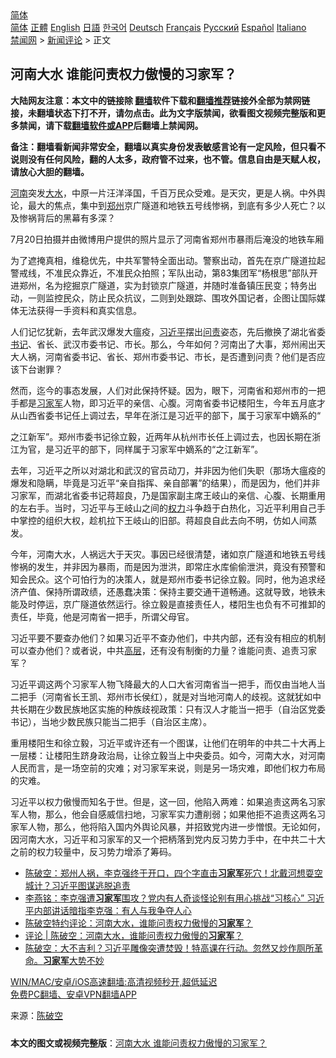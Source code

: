  <!-- 面包屑导航 --> <div class="breadcrumb"><!-- GTranslate: https://gtranslate.io/ -->  <div class="switcher notranslate">  <div class="selected">  <a href="#" onclick="return false;"> 简体</a>  </div>  <div class="option">  <a href="https://www.bannedbook.org" onclick="doGTranslate('zh-CN|zh-CN');jQuery('div.switcher div.selected a').html(jQuery(this).html());return false;" title="简体中文" class="nturl selected"> 简体</a>  <a href="https://www.bannedbook.org/zh-tw/" onclick="doGTranslate('zh-CN|zh-TW');jQuery('div.switcher div.selected a').html(jQuery(this).html());return false;" title="繁體中文" class="nturl"> 正體</a>  <a href="https://www.bannedbook.org/en/" onclick="doGTranslate('zh-CN|en');jQuery('div.switcher div.selected a').html(jQuery(this).html());return false;" title="English" class="nturl"> English</a>  <a href="https://www.bannedbook.org/ja/" onclick="doGTranslate('zh-CN|ja');jQuery('div.switcher div.selected a').html(jQuery(this).html());return false;" title="日本語" class="nturl"> 日語</a>  <a href="https://www.bannedbook.org/ko/" onclick="doGTranslate('zh-CN|ko');jQuery('div.switcher div.selected a').html(jQuery(this).html());return false;" title="한국어" class="nturl"> 한국어</a>  <a href="https://www.bannedbook.org/de/" onclick="doGTranslate('zh-CN|de');jQuery('div.switcher div.selected a').html(jQuery(this).html());return false;" title="Deutsch" class="nturl"> Deutsch</a>  <a href="https://www.bannedbook.org/fr/" onclick="doGTranslate('zh-CN|fr');jQuery('div.switcher div.selected a').html(jQuery(this).html());return false;" title="Français" class="nturl"> Français</a>  <a href="https://www.bannedbook.org/ru/" onclick="doGTranslate('zh-CN|ru');jQuery('div.switcher div.selected a').html(jQuery(this).html());return false;" title="Русский" class="nturl"> Русский</a>  <a href="https://www.bannedbook.org/es/" onclick="doGTranslate('zh-CN|es');jQuery('div.switcher div.selected a').html(jQuery(this).html());return false;" title="Español" class="nturl"> Español</a>  <a href="https://www.bannedbook.org/it/" onclick="doGTranslate('zh-CN|it');jQuery('div.switcher div.selected a').html(jQuery(this).html());return false;" title="Italiano" class="nturl"> Italiano</a>  </div>  </div>      <div class='breadcrumb-sub'><!-- Breadcrumb NavXT 6.3.0 --> <a href="https://www.bannedbook.org/" class="home">禁闻网</a> &gt; <a href="https://www.bannedbook.org/bnews/comments/" class="category">新闻评论</a> &gt; 正文</div></div><h2>河南大水 谁能问责权力傲慢的习家军？</h2> <p class="notice"><b>大陆网友注意：本文中的链接除 <a href="https://github.com/bannedbook/fanqiang" >翻墙</a>软件下载和<a href="https://github.com/killgcd/justmysocks/blob/master/README.md">翻墙推荐</a>链接外全部为禁网链接，未翻墙状态下打不开，请勿点击。此为文字版禁闻，欲看图文视频完整版和更多禁闻，请下载<a href="https://github.com/bannedbook/fanqiang">翻墙软件或APP</a>后翻墙上禁闻网。</p><p>备注：翻墙看新闻非常安全，翻墙以真实身份发表敏感言论有一定风险，但只看不说则没有任何风险，翻的人太多，政府管不过来，也不管。信息自由是天赋人权，请放心大胆的翻墙。</b></p>  <div class="entry"> <p><a href="https://www.bannedbook.org/bnews/tag/%e6%b2%b3%e5%8d%97/" class="st_tag internal_tag" rel="tag" title="标签 河南 下的日志">河南</a>突发<a href="https://www.bannedbook.org/bnews/tag/%E5%A4%A7%E6%B0%B4/" class="st_tag internal_tag" rel="tag" title="标签 大水 下的日志">大水</a>，中原一片汪洋泽国，千百万民众受难。是天灾，更是人祸。中外舆论，最大的焦点，集中到<a href="https://www.bannedbook.org/bnews/tag/%e9%83%91%e5%b7%9e/" class="st_tag internal_tag" rel="tag" title="标签 郑州 下的日志">郑州</a>京广隧道和地铁五号线惨祸，到底有多少人死亡？以及惨祸背后的黑幕有多深？</p> <p>7月20日拍摄并由微博用户提供的照片显示了河南省郑州市暴雨后淹没的地铁车厢</p> <p>为了遮掩真相，维稳优先，中共军警特全面出动。警察出动，首先在京广隧道拉起警戒线，不准民众靠近，不准民众拍照；军队出动，第83集团军“杨根思”部队开进郑州，名为挖掘京广隧道，实为封锁京广隧道，并随时准备镇压民变；特务出动，一则监控民众，防止民众抗议，二则到处跟踪、围攻外国记者，企图让国际媒体无法获得一手资料和真实信息。</p>  <p>人们记忆犹新，去年武汉爆发大瘟疫，<a href="https://www.bannedbook.org/bnews/tag/%e4%b9%a0%e8%bf%91%e5%b9%b3/" class="st_tag internal_tag" rel="tag" title="标签 习近平 下的日志">习近平</a>摆出<a href="https://www.bannedbook.org/bnews/tag/%E9%97%AE%E8%B4%A3/" class="st_tag internal_tag" rel="tag" title="标签 问责 下的日志">问责</a>姿态，先后撤换了湖北省委<a href="https://www.bannedbook.org/bnews/tag/%e4%b9%a6%e8%ae%b0/" class="st_tag internal_tag" rel="tag" title="标签 书记 下的日志">书记</a>、省长、武汉市委书记、市长。那么，今年如何？河南出了大事，郑州闹出天大人祸，河南省委书记、省长、郑州市委书记、市长，是否遭到问责？他们是否应该下台谢罪？</p> <p>然而，迄今的事态发展，人们对此保持怀疑。因为，眼下，河南省和郑州市的一把手都是<a href="https://www.bannedbook.org/bnews/tag/%e4%b9%a0%e5%ae%b6%e5%86%9b/" class="st_tag internal_tag" rel="tag" title="标签 习家军 下的日志">习家军</a>人物，即习近平的亲信、心腹。河南省委书记楼阳生，今年五月底才从山西省委书记任上调过去，早年在浙江是习近平的部下，属于习家军中嫡系的“</p> <p>之江新军”。郑州市委书记徐立毅，近两年从杭州市长任上调过去，也因长期在浙江为官，是习近平的部下，同样属于习家军中嫡系的“之江新军”。</p>  <p>去年，习近平之所以对湖北和武汉的官员动刀，并非因为他们失职（那场大瘟疫的爆发和隐瞒，毕竟是习近平“亲自指挥、亲自部署”的结果），而是因为，他们并非习家军，而湖北省委书记蒋超良，乃是国家副主席王岐山的亲信、心腹、长期重用的左右手。当时，习近平与王岐山之间的<a href="https://www.bannedbook.org/bnews/tag/%E6%9D%83%E5%8A%9B/" class="st_tag internal_tag" rel="tag" title="标签 权力 下的日志">权力</a>斗争趋于白热化，习近平利用自己手中掌控的组织大权，趁机拉下王岐山的旧部。蒋超良自此去向不明，仿如人间蒸发。</p> <p>今年，河南大水，人祸远大于天灾。事因已经很清楚，诸如京广隧道和地铁五号线惨祸的发生，并非因为暴雨，而是因为泄洪，即常庄水库偷偷泄洪，竟没有预警和知会民众。这个可怕行为的决策人，就是郑州市委书记徐立毅。同时，他为追求经济产值、保持所谓政绩，还愚蠢决策：保持主要交通干道畅通。这就导致，地铁未能及时停运，京广隧道依然运行。徐立毅是直接责任人，楼阳生也负有不可推卸的责任，毕竟，他是河南省一把手，所谓父母官。</p> <p>习近平要不要查办他们？如果习近平不查办他们，中共内部，还有没有相应的机制可以查办他们？或者说，中共<span class='wp_keywordlink_affiliate'><a href="https://www.bannedbook.org/bnews/ccpdope/" title="中共高层内幕" target="_blank">高层</a></span>，还有没有制衡的力量？谁能问责、追责习家军？</p>  <p>习近平调这两个习家军人物飞降最大的人口大省河南省当一把手，而仅由当地人当二把手（河南省长王凯、郑州市长侯红），就是对当地河南人的歧视。这就犹如中共长期在少数民族地区实施的种族歧视政策：只有汉人才能当一把手（自治区党委书记），当地少数民族只能当二把手（自治区主席）。</p> <p>重用楼阳生和徐立毅，习近平或许还有一个图谋，让他们在明年的中共二十大再上一层楼：让楼阳生跻身政治局，让徐立毅当上中央委员。如今，河南大水，对河南人民而言，是一场空前的灾难；对习家军来说，则是另一场灾难，即他们权力布局的灾难。</p> <p>习近平以权力傲慢而知名于世。但是，这一回，他陷入两难：如果追责这两名习家军人物，那么，他会自感威信扫地，习家军实力遭削弱；如果他拒不追责这两名习家军人物，那么，他将陷入国内外舆论风暴，并招致党内进一步憎恨。无论如何，因河南大水，习近平和习家军的又一个把柄落到党内反习势力手中，在中共二十大之前的权力较量中，反习势力增添了筹码。</p>  <ul class='op-related-articles' title='相关阅读'> <li><a href='https://www.bannedbook.org/bnews/bannedvideo/20210728/1595817.html' target='_blank'>陈破空：郑州人祸，李克强终于开口，四个字直击<b>习家军</b>死穴！北戴河想耍空城计？习近平图谋逃脱追责</a></li> <li><a href='https://www.bannedbook.org/bnews/comments/20210728/1595669.html' target='_blank'>李燕铭：李克强遭<b>习家军</b>围攻？党内有人奇谈怪论别有用心挑战“习核心” 习近平内部讲话暗指李克强：有人与我争夺人心</a></li> <li><a href='https://www.bannedbook.org/bnews/taiwannews/20210727/1595314.html' target='_blank'>陈破空特约评论：河南大水，谁能问责权力傲慢的<b>习家军</b>？</a></li> <li><a href='https://www.bannedbook.org/bnews/ssgc/20210727/1595266.html' target='_blank'>评论 | 陈破空：河南大水，谁能问责权力傲慢的<b>习家军</b>？</a></li> <li><a href='https://www.bannedbook.org/bnews/bannedvideo/20210726/1594511.html' target='_blank'>陈破空：大不吉利？习近平雕像突遭焚毁！特高课在行动。忽然又炒作厕所革命。<b>习家军</b>大势不妙</a></li> </ul> <p class="texttj"> <a href="https://github.com/bannedbook/fanqiang/wiki/V2ray%E6%9C%BA%E5%9C%BA" target="_blank">WIN/MAC/安卓/iOS高速翻墙:高清视频秒开,超低延迟</a><br/> <a href="https://github.com/bannedbook/fanqiang/wiki/%E7%A6%81%E9%97%BB%E7%BD%91%E5%AE%89%E5%8D%93%E7%BF%BB%E5%A2%99%E6%96%B0%E9%97%BBAPP" target="_blank">免费PC翻墙、安卓VPN翻墙APP</a></p><p> 来源：<span class='wp_keywordlink'><a href="https://www.bannedbook.org/forum10/topic353.html" title="陈破空" target="_blank">陈破空</a></span> </p><a name='sharetosocial'></a>  <div style="margin-bottom:5px;padding-bottom:5px;clear:both"> <div id="archive-pix-1" class="banner-ads"> <!-- AuctionX Display platform tag START --> <div id="26318x728x90x621x_ADSLOT2" clicktrack="%%CLICK_URL_ESC%%"></div> <!-- AuctionX Display platform tag END --> </div> <div id="archive-pix-2" class="banner-ads"> <!-- AuctionX Display platform tag START --> <div id="26315x300x250x621x_ADSLOT2" clicktrack="%%CLICK_URL_ESC%%"></div> <!-- AuctionX Display platform tag END --> </div> </div>  <div id="archive-pix-1" class="banner-ads"> <!-- AuctionX Display platform tag START --> <div id="26318x728x90x621x_ADSLOT3" clicktrack="%%CLICK_URL_ESC%%"></div> <!-- AuctionX Display platform tag END --> </div> <div><b>本文的图文或视频完整版</b>：<a href='https://www.bannedbook.org/bnews/comments/20210728/1595897.html'>河南大水 谁能问责权力傲慢的习家军？</a></div>  </div><!--END ENTRY--> 